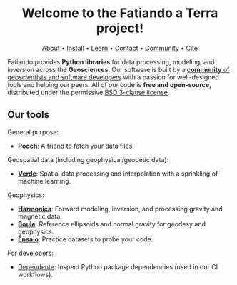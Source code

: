 <div align="center">
<h1>Welcome to the Fatiando a Terra project!</h1>

[About](https://www.fatiando.org/about)
•
[Install](https://www.fatiando.org/install)
•
[Learn](https://www.fatiando.org/learn)
•
[Contact](https://www.fatiando.org/contact)
•
[Community](https://www.fatiando.org/community)
•
[Cite](https://www.fatiando.org/cite)

</div>

Fatiando provides **Python libraries** for data processing, modeling, and inversion across the **Geosciences**.
Our software is built by a [**community** of geoscientists and software developers](https://www.fatiando.org/community/)
with a passion for well-designed tools and helping our peers.
All of our code is **free and open-source**, distributed under the permissive
[BSD 3-clause license](https://opensource.org/licenses/BSD-3-Clause).

## Our tools

General purpose:

- [**Pooch**](https://github.com/fatiando/pooch): A friend to fetch your data files. 

Geospatial data (including geophysical/geodetic data):

- [**Verde**](https://github.com/fatiando/verde): Spatial data processing and interpolation with a sprinkling of machine learning.

Geophysics:

- [**Harmonica**](https://github.com/fatiando/harmonica): Forward modeling, inversion, and processing gravity and magnetic data.
- [**Boule**](https://github.com/fatiando/boule): Reference ellipsoids and normal gravity for geodesy and geophysics.
- [**Ensaio**](https://github.com/fatiando/ensaio): Practice datasets to probe your code.

For developers:

- [Dependente](https://github.com/fatiando/dependente): Inspect Python package dependencies (used in our CI workflows).
